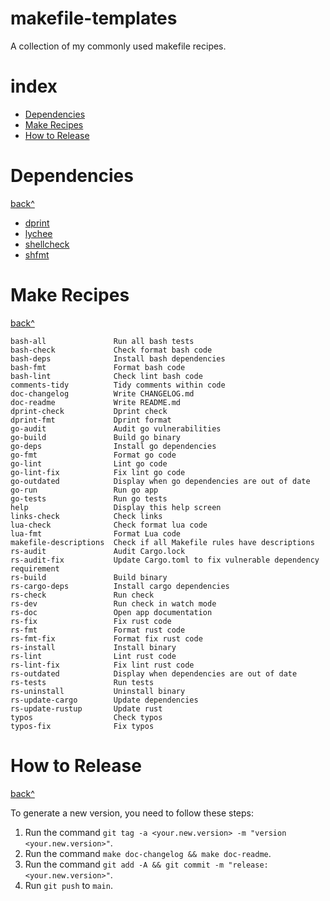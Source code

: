 # makefile-templates

A collection of my commonly used makefile recipes.

# index

- [Dependencies](#dependencies)
- [Make Recipes](#make-recipes)
- [How to Release](#how-to-release)

# Dependencies

[back^](#index)

- [dprint](https://dprint.dev/)
- [lychee](https://lychee.cli.rs/)
- [shellcheck](https://www.shellcheck.net/)
- [shfmt](https://github.com/mvdan/sh)

# Make Recipes

[back^](#index)

```
bash-all               Run all bash tests
bash-check             Check format bash code
bash-deps              Install bash dependencies
bash-fmt               Format bash code
bash-lint              Check lint bash code
comments-tidy          Tidy comments within code
doc-changelog          Write CHANGELOG.md
doc-readme             Write README.md
dprint-check           Dprint check
dprint-fmt             Dprint format
go-audit               Audit go vulnerabilities
go-build               Build go binary
go-deps                Install go dependencies
go-fmt                 Format go code
go-lint                Lint go code
go-lint-fix            Fix lint go code
go-outdated            Display when go dependencies are out of date
go-run                 Run go app
go-tests               Run go tests
help                   Display this help screen
links-check            Check links
lua-check              Check format lua code
lua-fmt                Format Lua code
makefile-descriptions  Check if all Makefile rules have descriptions
rs-audit               Audit Cargo.lock
rs-audit-fix           Update Cargo.toml to fix vulnerable dependency requirement
rs-build               Build binary
rs-cargo-deps          Install cargo dependencies
rs-check               Run check
rs-dev                 Run check in watch mode
rs-doc                 Open app documentation
rs-fix                 Fix rust code
rs-fmt                 Format rust code
rs-fmt-fix             Format fix rust code
rs-install             Install binary
rs-lint                Lint rust code
rs-lint-fix            Fix lint rust code
rs-outdated            Display when dependencies are out of date
rs-tests               Run tests
rs-uninstall           Uninstall binary
rs-update-cargo        Update dependencies
rs-update-rustup       Update rust
typos                  Check typos
typos-fix              Fix typos
```

# How to Release

[back^](#index)

To generate a new version, you need to follow these steps:

1. Run the command `git tag -a <your.new.version> -m "version <your.new.version>"`.
2. Run the command `make doc-changelog && make doc-readme`.
3. Run the command `git add -A && git commit -m "release: <your.new.version>"`.
4. Run `git push` to `main`.
